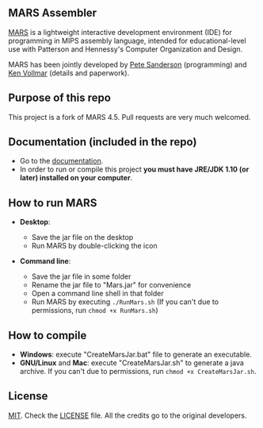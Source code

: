 ## MARS Assembler
[MARS][1] is a lightweight interactive development environment (IDE) for programming in MIPS assembly language, intended for educational-level use with Patterson and Hennessy's Computer Organization and Design.

MARS has been jointly developed by [Pete Sanderson][4] (programming) and [Ken Vollmar][5] (details and paperwork).

## Purpose of this repo
This project is a fork of MARS 4.5. Pull requests are very much welcomed.

## Documentation (included in the repo)
 - Go to the [documentation][7].
 - In order to run or compile this project **you must have JRE/JDK 1.10 (or later) installed on your computer**.

## How to run MARS
 - **Desktop**:
   - Save the jar file on the desktop
   - Run MARS by double-clicking the icon
   
 - **Command line**:
   - Save the jar file in some folder
   - Rename the jar file to "Mars.jar" for convenience
   - Open a command line shell in that folder
   - Run MARS by executing `./RunMars.sh` (If you can't due to permissions, run `chmod +x RunMars.sh`)

## How to compile
 - **Windows**: execute "CreateMarsJar.bat" file to generate an executable.
 - **GNU/Linux** and **Mac**: execute "CreateMarsJar.sh" to generate a java archive. If you can't due to permissions, run `chmod +x CreateMarsJar.sh`.

## License
[MIT][2]. Check the [LICENSE][3] file. All the credits go to the original developers.

  [1]: http://courses.missouristate.edu/KenVollmar/MARS/index.htm
  [2]: http://www.opensource.org/licenses/mit-license.html
  [3]: https://github.com/adolphenom/MARS_Assembler/blob/master/LICENSE
  [4]: http://faculty.otterbein.edu/PSanderson/
  [5]: http://courses.missouristate.edu/KenVollmar/
  [6]: http://courses.missouristate.edu/KenVollmar/MARS/download.htm
  [7]: http://courses.missouristate.edu/KenVollmar/MARS/Help/MarsHelpIntro.html

